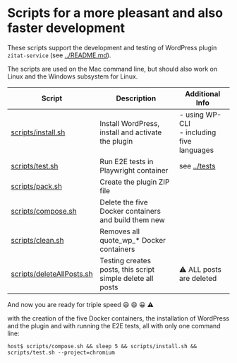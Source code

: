 # Scripts for a more pleasant and also faster development

These scripts support the development and testing of WordPress plugin `zitat-service` (see [../README.md](../README.md)).

The scripts are used on the Mac command line, but should also work on Linux and the Windows subsystem for Linux.

| Script | Description | Additional Info |
| --- | --- | --- |
| [scripts/install.sh](scripts/install.sh) | Install WordPress, install and activate the plugin | - using WP-CLI<br />- including five languages |
| [scripts/test.sh](scripts/test.sh) | Run E2E tests in Playwright container | see [../tests](../tests) |
| [scripts/pack.sh](scripts/pack.sh) | Create the plugin ZIP file |  |
| [scripts/compose.sh](scripts/compose.sh) | Delete the five Docker containers and build them new |  |
| [scripts/clean.sh](scripts/clean.sh) | Removes all quote_wp_* Docker containers |  |
| [scripts/deleteAllPosts.sh](scripts/deleteAllPosts.sh) | Testing creates posts, this script simple delete all posts | :warning: ALL posts are deleted |

And now you are ready for triple speed
:smiley:
:smile:
:grinning:
:warning:

with the creation of the five Docker containers, the installation of WordPress and the plugin and with running the E2E tests, all with only one command line:
```
host$ scripts/compose.sh && sleep 5 && scripts/install.sh && scripts/test.sh --project=chromium
```
